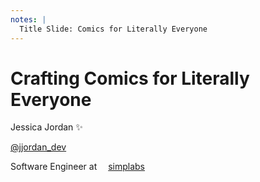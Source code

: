 ```yaml
---
notes: |
  Title Slide: Comics for Literally Everyone
---
```


# Crafting Comics for Literally Everyone

<footer class="clearfix bottom title-footer">
  <div class="right bottom block block--medium">
    <div class="fs-x-small">
       <p class="fs-small">Jessica Jordan ✨</p>
       <p><a class="twitter-title logo-title" href="https://twitter.com/jjordan_dev">@jjordan_dev</a></p>
       <p>Software Engineer at <span style="margin-right: 1em"></span>
       <a class="job-title logo-title" href="https://simplabs.com">simplabs</a></p>
    </div>
  </div>
</footer>

<!-- .slide: data-background-image="/assets/images/twitter.png" -->
